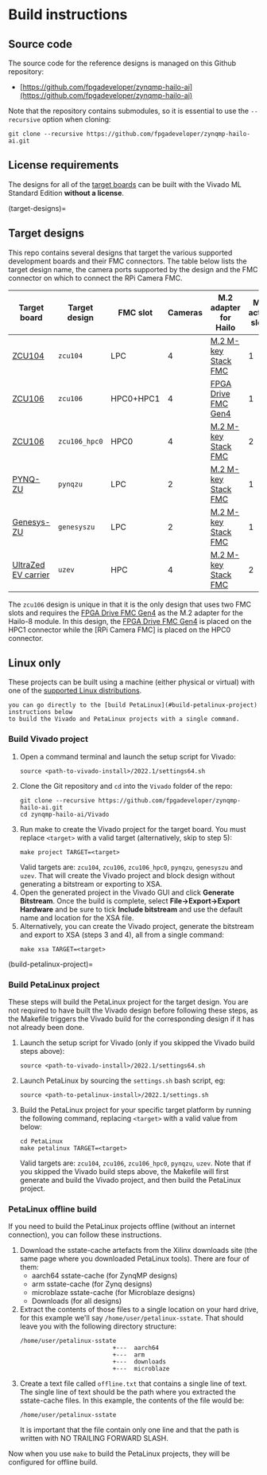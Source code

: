# Build instructions

## Source code

The source code for the reference designs is managed on this Github repository:

* [https://github.com/fpgadeveloper/zynqmp-hailo-ai](https://github.com/fpgadeveloper/zynqmp-hailo-ai)

Note that the repository contains submodules, so it is essential to use the `--recursive` option when cloning:
```
git clone --recursive https://github.com/fpgadeveloper/zynqmp-hailo-ai.git
```

## License requirements

The designs for all of the [target boards](supported_carriers) can be built with the Vivado ML Standard 
Edition **without a license**.

(target-designs)=
## Target designs

This repo contains several designs that target the various supported development boards and their
FMC connectors. The table below lists the target design name, the camera ports supported by the design and 
the FMC connector on which to connect the RPi Camera FMC.

| Target board             | Target design | FMC slot | Cameras | M.2 adapter for Hailo | M.2 active slots |
|--------------------------|---------------|----------|---------|-------------|------------------|
| [ZCU104][4]              | `zcu104`      | LPC       | 4 | [M.2 M-key Stack FMC][2] | 1 |
| [ZCU106][5]              | `zcu106`      | HPC0+HPC1 | 4 | [FPGA Drive FMC Gen4][1] | 1 |
| [ZCU106][5]              | `zcu106_hpc0` | HPC0      | 4 | [M.2 M-key Stack FMC][2] | 2 |
| [PYNQ-ZU][6]             | `pynqzu`      | LPC       | 2 | [M.2 M-key Stack FMC][2] | 1 |
| [Genesys-ZU][7]          | `genesyszu`   | LPC       | 2 | [M.2 M-key Stack FMC][2] | 1 |
| [UltraZed EV carrier][8] | `uzev`        | HPC       | 4 | [M.2 M-key Stack FMC][2] | 2 |

The `zcu106` design is unique in that it is the only design that uses two FMC slots and requires the 
[FPGA Drive FMC Gen4] as the M.2 adapter for the Hailo-8 module.
In this design, the [FPGA Drive FMC Gen4] is placed on the HPC1 connector while the [RPi Camera FMC] 
is placed on the HPC0 connector.

## Linux only

These projects can be built using a machine (either physical or virtual) with one of the 
[supported Linux distributions].

```{tip} The build steps can be completed in the order shown below, or
you can go directly to the [build PetaLinux](#build-petalinux-project) instructions below
to build the Vivado and PetaLinux projects with a single command.
```

### Build Vivado project

1. Open a command terminal and launch the setup script for Vivado:
   ```
   source <path-to-vivado-install>/2022.1/settings64.sh
   ```
2. Clone the Git repository and `cd` into the `Vivado` folder of the repo:
   ```
   git clone --recursive https://github.com/fpgadeveloper/zynqmp-hailo-ai.git
   cd zynqmp-hailo-ai/Vivado
   ```
3. Run make to create the Vivado project for the target board. You must replace `<target>` with a valid
   target (alternatively, skip to step 5):
   ```
   make project TARGET=<target>
   ```
   Valid targets are: `zcu104`, `zcu106`, `zcu106_hpc0`, `pynqzu`, `genesyszu` and `uzev`.
   That will create the Vivado project and block design without generating a bitstream or exporting to XSA.
4. Open the generated project in the Vivado GUI and click **Generate Bitstream**. Once the build is
   complete, select **File->Export->Export Hardware** and be sure to tick **Include bitstream** and use
   the default name and location for the XSA file.
5. Alternatively, you can create the Vivado project, generate the bitstream and export to XSA (steps 3 and 4),
   all from a single command:
   ```
   make xsa TARGET=<target>
   ```
   
(build-petalinux-project)=
### Build PetaLinux project

These steps will build the PetaLinux project for the target design. You are not required to have built the
Vivado design before following these steps, as the Makefile triggers the Vivado build for the corresponding
design if it has not already been done.

1. Launch the setup script for Vivado (only if you skipped the Vivado build steps above):
   ```
   source <path-to-vivado-install>/2022.1/settings64.sh
   ```
2. Launch PetaLinux by sourcing the `settings.sh` bash script, eg:
   ```
   source <path-to-petalinux-install>/2022.1/settings.sh
   ```
3. Build the PetaLinux project for your specific target platform by running the following
   command, replacing `<target>` with a valid value from below:
   ```
   cd PetaLinux
   make petalinux TARGET=<target>
   ```
   Valid targets are: 
   `zcu104`, 
   `zcu106`, 
   `zcu106_hpc0`, 
   `pynqzu`, 
   `uzev`.
   Note that if you skipped the Vivado build steps above, the Makefile will first generate and
   build the Vivado project, and then build the PetaLinux project.

### PetaLinux offline build

If you need to build the PetaLinux projects offline (without an internet connection), you can
follow these instructions.

1. Download the sstate-cache artefacts from the Xilinx downloads site (the same page where you downloaded
   PetaLinux tools). There are four of them:
   * aarch64 sstate-cache (for ZynqMP designs)
   * arm sstate-cache (for Zynq designs)
   * microblaze sstate-cache (for Microblaze designs)
   * Downloads (for all designs)
2. Extract the contents of those files to a single location on your hard drive, for this example
   we'll say `/home/user/petalinux-sstate`. That should leave you with the following directory 
   structure:
   ```
   /home/user/petalinux-sstate
                             +---  aarch64
                             +---  arm
                             +---  downloads
                             +---  microblaze
   ```
3. Create a text file called `offline.txt` that contains a single line of text. The single line of text
   should be the path where you extracted the sstate-cache files. In this example, the contents of 
   the file would be:
   ```
   /home/user/petalinux-sstate
   ```
   It is important that the file contain only one line and that the path is written with NO TRAILING 
   FORWARD SLASH.

Now when you use `make` to build the PetaLinux projects, they will be configured for offline build.

[supported Linux distributions]: https://docs.xilinx.com/r/2022.1-English/ug1144-petalinux-tools-reference-guide/Setting-Up-Your-Environment
[FPGA Drive FMC Gen4]: https://fpgadrive.com
[1]: https://www.fpgadrive.com/docs/fpga-drive-fmc-gen4/overview/
[2]: https://www.fpgadrive.com/docs/m2-mkey-stack-fmc/overview/
[3]: https://camerafmc.com/docs/rpi-camera-fmc/overview/
[4]: https://www.xilinx.com/zcu104
[5]: https://www.xilinx.com/zcu106
[6]: https://www.tulembedded.com/FPGA/ProductsPYNQ-ZU.html
[7]: https://digilent.com/shop/genesys-zu-zynq-ultrascale-mpsoc-development-board/
[8]: https://www.xilinx.com/products/boards-and-kits/1-y3n9v1.html


